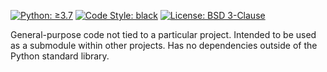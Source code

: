 [![Python: ≥3.7](https://img.shields.io/badge/python-≥3.7-green.svg)](https://docs.python.org/3/whatsnew/3.7.html)
[![Code Style: black](https://img.shields.io/badge/code%20style-black-000000.svg)](https://github.com/psf/black)
[![License: BSD 3-Clause](https://img.shields.io/badge/license-BSD%203--Clause-blue.svg)](https://opensource.org/licenses/BSD-3-Clause)

General-purpose code not tied to a particular project. Intended to be used as a
submodule within other projects. Has no dependencies outside of the Python standard
library.
